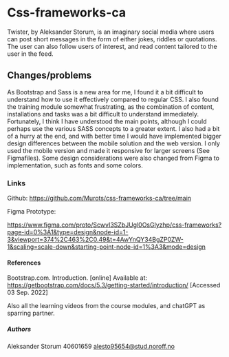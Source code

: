# Css-frameworks-ca

Twister, by Aleksander Storum, is an imaginary social media where users can post short messages in the form of either jokes, riddles or quotations. The user can also follow users of interest, and read content tailored to the user in the feed.

## Changes/problems

As Bootstrap and Sass is a new area for me, I found it a bit difficult to understand how to use it effectively compared to regular CSS. I also found the training module somewhat frustrating, as the combination of content, installations and tasks was a bit difficult to understand immediately. Fortunately, I think I have understood the main points, although I could perhaps use the various SASS concepts to a greater extent. I also had a bit of a hurry at the end, and with better time I would have implemented bigger design differences between the mobile solution and the web version. I only used the mobile version and made it responsive for larger screens (See Figmafiles). Some design considerations were also changed from Figma to implementation, such as fonts and some colors.

### Links

Github:
https://github.com/Murots/css-frameworks-ca/tree/main

Figma Prototype:

https://www.figma.com/proto/ScwvI3SZbJUgl0OsGlyzhp/css-frameworks?page-id=0%3A1&type=design&node-id=1-3&viewport=374%2C463%2C0.49&t=4AwYnQY34BgZP0ZW-1&scaling=scale-down&starting-point-node-id=1%3A3&mode=design

#### References

Bootstrap.com. Introduction. [online]
Available at: https://getbootstrap.com/docs/5.3/getting-started/introduction/ [Accessed 03 Sep. 2022]

Also all the learning videos from the course modules, and chatGPT as sparring partner.

##### Authors

Aleksander Storum
40601659
alesto95654@stud.noroff.no
